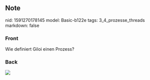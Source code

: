 ## Note
nid: 1591270178145
model: Basic-b122e
tags: 3_4_prozesse_threads
markdown: false

### Front
Wie definiert Giloi einen Prozess?

### Back
<img src="paste-74097fc09f7c226ec05951ba38bc647f78a3da63.jpg">
